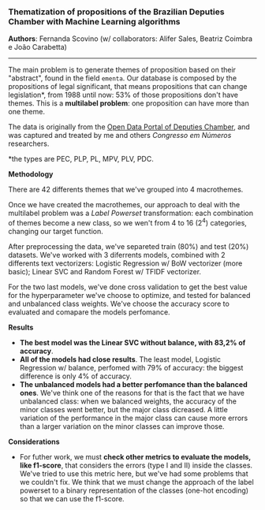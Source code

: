 ### Thematization of propositions of the Brazilian Deputies Chamber with Machine Learning algorithms

**Authors**: Fernanda Scovino (w/ collaborators: Alifer Sales, Beatriz Coimbra e João Carabetta)

---

The main problem is to generate themes of proposition based on their "abstract", found in the field `ementa`. Our database is composed by the propositions of legal significant, that means propositions that can change legislation*, from 1988 until now: 53% of those propositions don't have themes. This is a **multilabel problem**: one proposition can have more than one theme.

The data is originally from the [Open Data Portal of Deputies Chamber](http://www2.camara.leg.br/transparencia/dados-abertos/dados-abertos-legislativo/webservices/proposicoes-1/obterproposicaoporid), and was captured and treated by me and others *Congresso em Números* researchers.

\*the types are PEC, PLP, PL, MPV, PLV, PDC.


**Methodology**

There are 42 differents themes that we've grouped into 4 macrothemes.

Once we have created the macrothemes, our approach to deal with the multilabel problem was a *Label Powerset* transformation: each combination of themes become a new class, so we wen't from 4 to 16 ($2^{4}$) categories, changing our target function.

After preprocessing the data, we've separeted train (80%) and test (20%) datasets. We've worked with 3 diferrents models, combined with 2 differents text vectorizers: Logistic Regression w/ BoW vectorizer (more basic); Linear SVC and Random Forest w/ TFIDF vectorizer. 

For the two last models, we've done cross validation to get the best value for the hyperparameter we've choose to optimize, and tested for balanced and unbalanced class weights. We've choose the accuracy score to evaluated and comapare the models perfomance.


**Results**

- **The best model was the Linear SVC without balance, with 83,2% of accuracy**.
- **All of the models had close results**. The least model, Logistic Regression w/ balance, perfomed with 79% of accuracy: the biggest difference is only 4% of accuracy.
- **The unbalanced models had a better perfomance than the balanced ones**. We've think one of the reasons for that is the fact that we have unbalanced class: when we balanced weights, the accuracy of the minor classes went better, but the major class dicreased. A little variation of the performance in the major class can cause more errors than a larger variation on the minor classes can improve those.

**Considerations**

- For futher work, we must **check other metrics to evaluate the models, like f1-score**, that considers the errors (type I and II) inside the classes. We've tried to use this metric here, but we've had some problems that we couldn't fix. We think that we must change the approach of the label powerset to a binary representation of the classes (one-hot encoding) so that we can use the f1-score.
